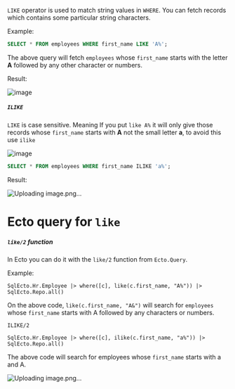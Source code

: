 
`LIKE` operator is used to match string values in `WHERE`. You can fetch records which contains some particular string characters.   

Example:

``` SQL
SELECT * FROM employees WHERE first_name LIKE 'A%';
```

The above query will fetch `employees` whose `first_name` starts with the letter **A** followed by any other character or numbers. 

Result:

![image](https://github.com/sangeethailango/SQL-Ecto-writings/assets/78719077/1c31b503-3df0-45a2-b2cc-1dcd8dbb0870)

##### `ILIKE`

`LIKE` is case sensitive. Meaning If you put `like A%` it will only give those records whose `first_name` starts with **A** not the small letter **a**, to avoid this use `ilike`

![image](https://github.com/sangeethailango/SQL-Ecto-writings/assets/78719077/e96695e2-a49e-48ea-a496-33daf53bda3e)

``` SQL
SELECT * FROM employees WHERE first_name ILIKE 'a%';
```

Result:

![Uploading image.png…]()


# Ecto query for `like`

##### `like/2` function


In Ecto you can do it with the `like/2` function from `Ecto.Query`.

Example:

``` Ecto
SqlEcto.Hr.Employee |> where([c], like(c.first_name, "A%")) |> SqlEcto.Repo.all()
```

On the above code, `like(c.first_name, "A&")` will search for `employees` whose `first_name` starts with A followed by any characters or numbers.  

`ILIKE/2`

``` Ecto
SqlEcto.Hr.Employee |> where([c], ilike(c.first_name, "a%")) |> SqlEcto.Repo.all()
```

The above code will search for employees whose `first_name` starts with a and A. 

![Uploading image.png…]()

